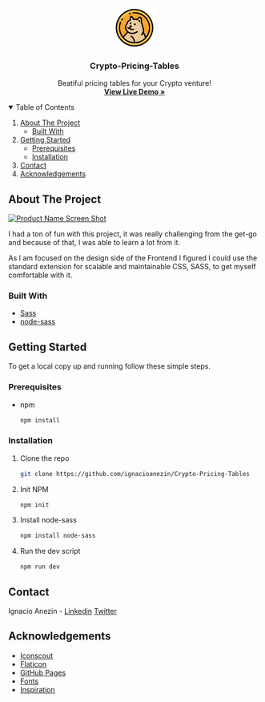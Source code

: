 
<br />
<p align="center">
    <img src="./src/assets/dogecoin(2).png" alt="Logo" width="80" height="80">

  <h3 align="center">Crypto-Pricing-Tables</h3>

  <p align="center">
    Beatiful pricing tables for your Crypto venture!
    <br />
    <a href="https://ignacioanezin.github.io/Crypto-Pricing-Tables/"><strong>View Live Demo »</strong></a>
  </p>
</p>



<!-- TABLE OF CONTENTS -->
<details open="open">
  <summary>Table of Contents</summary>
  <ol>
    <li>
      <a href="#about-the-project">About The Project</a>
      <ul>
        <li><a href="#built-with">Built With</a></li>
      </ul>
    </li>
    <li>
      <a href="#getting-started">Getting Started</a>
      <ul>
        <li><a href="#prerequisites">Prerequisites</a></li>
        <li><a href="#installation">Installation</a></li>
      </ul>
    </li>
    <li><a href="#contact">Contact</a></li>
    <li><a href="#acknowledgements">Acknowledgements</a></li>
  </ol>
</details>



<!-- ABOUT THE PROJECT -->
## About The Project

[![Product Name Screen Shot][product-screenshot]](https://ignacioanezin.github.io/Crypto-Pricing-Tables/)

I had a ton of fun with this project, it was really challenging from the get-go and because of that, I was able to learn a lot from it. 
 
As I am focused on the design side of the Frontend I figured I could use the standard extension for scalable and maintainable CSS, SASS, to get myself comfortable with it.

### Built With

* [Sass](https://sass-lang.com/)
* [node-sass](https://www.npmjs.com/package/node-sass)

<!-- GETTING STARTED -->
## Getting Started

To get a local copy up and running follow these simple steps.

### Prerequisites

* npm
  ```sh
  npm install
  ```

### Installation

1. Clone the repo
   ```sh
   git clone https://github.com/ignacioanezin/Crypto-Pricing-Tables
   ```
2. Init NPM
   ```sh
   npm init

3. Install node-sass
   ```sh
   npm install node-sass

4. Run the dev script
   ```sh
   npm run dev


<!-- CONTACT -->
## Contact

Ignacio Anezin - [Linkedin](https://www.linkedin.com/in/ignacioanezin/) [Twitter](https://twitter.com/ignacioanezin)


<!-- ACKNOWLEDGEMENTS -->
## Acknowledgements
* [Iconscout](https://iconscout.com/)
* [Flaticon](https://www.flaticon.com/)
* [GitHub Pages](https://pages.github.com)
* [Fonts](https://fonts.google.com/)
* [Inspiration](https://www.instagram.com/p/CJ02h_gAKm0/)




[product-screenshot]: src/assets/Screenshot.png
